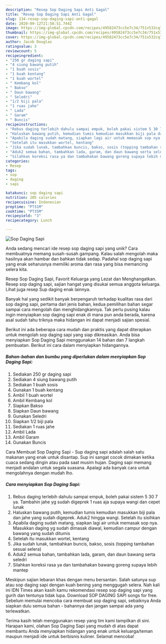 ```yaml
---
description: "Resep Sop Daging Sapi Anti Gagal"
title: "Resep Sop Daging Sapi Anti Gagal"
slug: 134-resep-sop-daging-sapi-anti-gagal
date: 2020-09-12T21:58:51.744Z
image: https://img-global.cpcdn.com/recipes/49582473cc5e7c34/751x532cq70/sop-daging-sapi-foto-resep-utama.jpg
thumbnail: https://img-global.cpcdn.com/recipes/49582473cc5e7c34/751x532cq70/sop-daging-sapi-foto-resep-utama.jpg
cover: https://img-global.cpcdn.com/recipes/49582473cc5e7c34/751x532cq70/sop-daging-sapi-foto-resep-utama.jpg
author: Jacob Douglas
ratingvalue: 3
reviewcount: 5
recipeingredient:
- "250 gr daging sapi"
- "4 siung bawang putih"
- "1 buah sosis"
- "1 buah kentang"
- "1 buah wortel"
- " Kembang kol"
- " Bakso"
- " Daun bawang"
- " Seledri"
- "1/2 biji pala"
- "1 ruas jahe"
- " Lada"
- " Garam"
- " Buncis"
recipeinstructions:
- "Rebus daging terlebih dahulu sampai empuk, boleh pakai sistem 5 30 7 ya. Tambahin jahe yg sudah digeprek 1 ruas aja supaya wangi dan cepet lunak"
- "Haluskan bawang putih, kemudian tumis kemudian masukkan biji pala dan jahe yang sudah digeprek. Aduk2 hingga wangi. Setelah itu sisihkan"
- "Apabila daging sudah matang, siapkan lagi air untuk memasak sop nya. Masukkan daging yg sudah dimasak diawal, kemudian campur dengan bawang yang sudah ditumis"
- "Setelah itu masukkan wortel, kentang"
- "Jika sudah lunak, tambahkan buncis, bakso, sosis (topping tambahan sesuai selera)"
- "Aduk2 semua bahan, tambahkan lada, garam, dan daun bawang serta seledri"
- "Silahkan koreksi rasa ya dan tambahakan bawang goreng supaya lebih mantep"
categories:
- Resep
tags:
- sop
- daging
- sapi

katakunci: sop daging sapi 
nutrition: 205 calories
recipecuisine: Indonesian
preptime: "PT31M"
cooktime: "PT35M"
recipeyield: "3"
recipecategory: Lunch

---
```



![Sop Daging Sapi](https://img-global.cpcdn.com/recipes/49582473cc5e7c34/751x532cq70/sop-daging-sapi-foto-resep-utama.jpg)

Anda sedang mencari ide resep sop daging sapi yang unik? Cara membuatnya memang susah-susah gampang. Kalau salah mengolah maka hasilnya akan hambar dan bahkan tidak sedap. Padahal sop daging sapi yang enak seharusnya memiliki aroma dan rasa yang bisa memancing selera kita.

Resep Sop Daging Sapi, Favorit Keluarga yang Lezat dan Menghangatkan. Resep sop daging sapi, sajian hangat yang disukai semua anggota keluarga. Lihat juga resep Sup daging enak lainnya.

Banyak hal yang sedikit banyak berpengaruh terhadap kualitas rasa dari sop daging sapi, pertama dari jenis bahan, kedua pemilihan bahan segar sampai cara mengolah dan menghidangkannya. Tak perlu pusing kalau ingin menyiapkan sop daging sapi enak di mana pun anda berada, karena asal sudah tahu triknya maka hidangan ini dapat menjadi sajian spesial.


Berikut ini ada beberapa cara mudah dan praktis yang dapat diterapkan untuk mengolah sop daging sapi yang siap dikreasikan. Anda bisa menyiapkan Sop Daging Sapi menggunakan 14 bahan dan 7 langkah pembuatan. Berikut ini cara dalam menyiapkan hidangannya.

<!--inarticleads1-->

##### Bahan-bahan dan bumbu yang diperlukan dalam menyiapkan Sop Daging Sapi:

1. Sediakan 250 gr daging sapi
1. Sediakan 4 siung bawang putih
1. Sediakan 1 buah sosis
1. Gunakan 1 buah kentang
1. Ambil 1 buah wortel
1. Ambil  Kembang kol
1. Siapkan  Bakso
1. Siapkan  Daun bawang
1. Gunakan  Seledri
1. Siapkan 1/2 biji pala
1. Sediakan 1 ruas jahe
1. Ambil  Lada
1. Ambil  Garam
1. Gunakan  Buncis


Cara Membuat Sop Daging Sapi - Sup daging sapi adalah salah satu makanan yang enak untuk disantap. Sup ini sangat cocok dimakan ketika cuaca sedang dingin atau pada saat musim hujan. Daging sapi memang menjadi andalan untuk segala suasana. Apalagi ada banyak cara untuk mengolahnya dengan mudah lho. 

<!--inarticleads2-->

##### Cara menyiapkan Sop Daging Sapi:

1. Rebus daging terlebih dahulu sampai empuk, boleh pakai sistem 5 30 7 ya. Tambahin jahe yg sudah digeprek 1 ruas aja supaya wangi dan cepet lunak
1. Haluskan bawang putih, kemudian tumis kemudian masukkan biji pala dan jahe yang sudah digeprek. Aduk2 hingga wangi. Setelah itu sisihkan
1. Apabila daging sudah matang, siapkan lagi air untuk memasak sop nya. Masukkan daging yg sudah dimasak diawal, kemudian campur dengan bawang yang sudah ditumis
1. Setelah itu masukkan wortel, kentang
1. Jika sudah lunak, tambahkan buncis, bakso, sosis (topping tambahan sesuai selera)
1. Aduk2 semua bahan, tambahkan lada, garam, dan daun bawang serta seledri
1. Silahkan koreksi rasa ya dan tambahakan bawang goreng supaya lebih mantep


Meskipun sajian lebaran khas dengan menu bersantan. Salah satunya sup atau sop daging sapi dengan kuah bening yang menggugah selera. Nah kali ini IDN Times akan kasih kamu rekomendasi resep sop daging sapi yang gurih dan tentunya tidak lupa. Download SOP DAGING SAPI songs for free. Sebelum memulai mencoba cara membuat sop daging sapi, sebaiknya Anda siapkan dulu semua bahan - bahannya dan jangan sampai ada yang terlewatkan. 

Terima kasih telah menggunakan resep yang tim kami tampilkan di sini. Harapan kami, olahan Sop Daging Sapi yang mudah di atas dapat membantu Anda menyiapkan hidangan yang enak untuk keluarga/teman maupun menjadi ide untuk berbisnis kuliner. Selamat mencoba!
